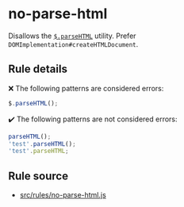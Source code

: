 # no-parse-html

Disallows the [`$.parseHTML`](https://api.jquery.com/jQuery.parseHTML/) utility. Prefer `DOMImplementation#createHTMLDocument`.

## Rule details

❌ The following patterns are considered errors:
```js
$.parseHTML();
```

✔️ The following patterns are not considered errors:
```js
parseHTML();
'test'.parseHTML();
'test'.parseHTML;
```

## Rule source

* [src/rules/no-parse-html.js](/src/rules/no-parse-html.js)
